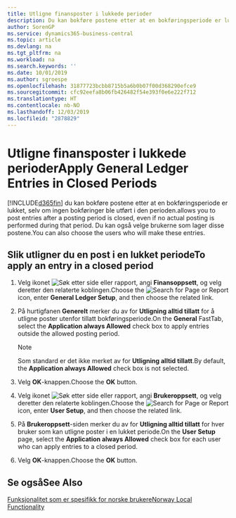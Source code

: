 ```yaml
---
title: Utligne finansposter i lukkede perioder
description: Du kan bokføre postene etter at en bokføringsperiode er lukket, selv om ingen bokføringer ble utført i den perioden.
author: SorenGP
ms.service: dynamics365-business-central
ms.topic: article
ms.devlang: na
ms.tgt_pltfrm: na
ms.workload: na
ms.search.keywords: ''
ms.date: 10/01/2019
ms.author: sgroespe
ms.openlocfilehash: 31877723bcbb8715b5a6b0b07f00d368290efce9
ms.sourcegitcommit: cfc92eefa8b06fb426482f54e393f0e6e222f712
ms.translationtype: HT
ms.contentlocale: nb-NO
ms.lasthandoff: 12/03/2019
ms.locfileid: "2878829"
---
```

# <a name="apply-general-ledger-entries-in-closed-periods"></a><span data-ttu-id="883c4-103">Utligne finansposter i lukkede perioder</span><span class="sxs-lookup"><span data-stu-id="883c4-103">Apply General Ledger Entries in Closed Periods</span></span>
[!INCLUDE[d365fin](../../includes/d365fin_md.md)] <span data-ttu-id="883c4-104">du kan bokføre postene etter at en bokføringsperiode er lukket, selv om ingen bokføringer ble utført i den perioden.</span><span class="sxs-lookup"><span data-stu-id="883c4-104">allows you to post entries after a posting period is closed, even if no actual posting is performed during that period.</span></span> <span data-ttu-id="883c4-105">Du kan også velge brukerne som lager disse postene.</span><span class="sxs-lookup"><span data-stu-id="883c4-105">You can also choose the users who will make these entries.</span></span>  

## <a name="to-apply-an-entry-in-a-closed-period"></a><span data-ttu-id="883c4-106">Slik utligner du en post i en lukket periode</span><span class="sxs-lookup"><span data-stu-id="883c4-106">To apply an entry in a closed period</span></span>  

1.  <span data-ttu-id="883c4-107">Velg ikonet ![Søk etter side eller rapport](../../media/ui-search/search_small.png "Ikonet Søk etter side eller rapport"), angi **Finansoppsett**, og velg deretter den relaterte koblingen.</span><span class="sxs-lookup"><span data-stu-id="883c4-107">Choose the ![Search for Page or Report](../../media/ui-search/search_small.png "Search for Page or Report icon") icon, enter **General Ledger Setup**, and then choose the related link.</span></span>  
2.  <span data-ttu-id="883c4-108">På hurtigfanen **Generelt** merker du av for **Utligning alltid tillatt** for å utligne poster utenfor tillatt bokføringsperiode.</span><span class="sxs-lookup"><span data-stu-id="883c4-108">On the **General** FastTab, select the **Application always Allowed** check box to apply entries outside the allowed posting period.</span></span>  

    > [!NOTE]  
    >  <span data-ttu-id="883c4-109">Som standard er det ikke merket av for **Utligning alltid tillatt**.</span><span class="sxs-lookup"><span data-stu-id="883c4-109">By default, the **Application always Allowed** check box is not selected.</span></span>  

3.  <span data-ttu-id="883c4-110">Velg **OK**-knappen.</span><span class="sxs-lookup"><span data-stu-id="883c4-110">Choose the **OK** button.</span></span>  
4.  <span data-ttu-id="883c4-111">Velg ikonet ![Søk etter side eller rapport](../../media/ui-search/search_small.png "Ikonet Søk etter side eller rapport"), angi **Brukeroppsett**, og velg deretter den relaterte koblingen.</span><span class="sxs-lookup"><span data-stu-id="883c4-111">Choose the ![Search for Page or Report](../../media/ui-search/search_small.png "Search for Page or Report icon") icon, enter **User Setup**, and then choose the related link.</span></span>  
5.  <span data-ttu-id="883c4-112">På **Brukeroppsett**-siden merker du av for **Utligning alltid tillatt** for hver bruker som kan utligne poster i en lukket periode.</span><span class="sxs-lookup"><span data-stu-id="883c4-112">On the **User Setup** page, select the **Application always Allowed** check box for each user who can apply entries to a closed period.</span></span>  
6.  <span data-ttu-id="883c4-113">Velg **OK**-knappen.</span><span class="sxs-lookup"><span data-stu-id="883c4-113">Choose the **OK** button.</span></span>  

## <a name="see-also"></a><span data-ttu-id="883c4-114">Se også</span><span class="sxs-lookup"><span data-stu-id="883c4-114">See Also</span></span>  
[<span data-ttu-id="883c4-115">Funksjonalitet som er spesifikk for norske brukere</span><span class="sxs-lookup"><span data-stu-id="883c4-115">Norway Local Functionality</span></span>](norway-local-functionality.md)
